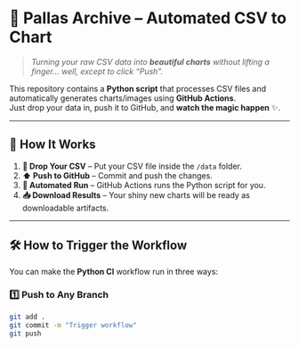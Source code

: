 # 🌌 Pallas Archive – Automated CSV to Chart

> _Turning your raw CSV data into **beautiful charts** without lifting a finger... well, except to click “Push”._

This repository contains a **Python script** that processes CSV files and automatically generates charts/images using **GitHub Actions**.  
Just drop your data in, push it to GitHub, and **watch the magic happen** ✨.

---

## 🚀 How It Works
1. **📂 Drop Your CSV** – Put your CSV file inside the `/data` folder.  
2. **⬆ Push to GitHub** – Commit and push the changes.  
3. **🤖 Automated Run** – GitHub Actions runs the Python script for you.  
4. **📥 Download Results** – Your shiny new charts will be ready as downloadable artifacts.

---

## 🛠 How to Trigger the Workflow

You can make the **Python CI** workflow run in three ways:
### 1️⃣ Push to Any Branch
```bash
git add .
git commit -m "Trigger workflow"
git push

